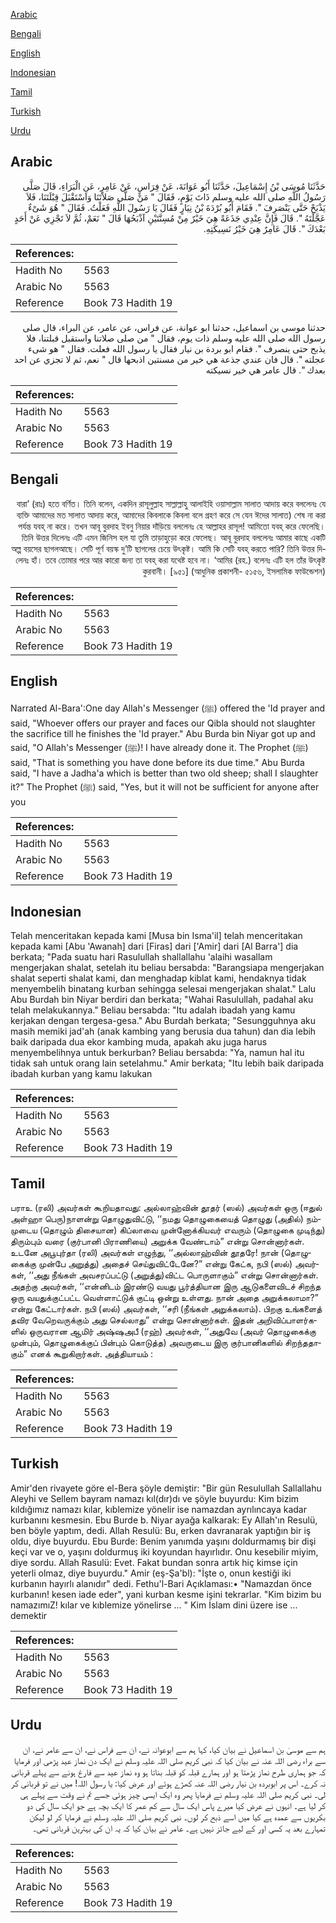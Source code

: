 [Arabic](#arabic)

[Bengali](#bengali)

[English](#english)

[Indonesian](#indonesian)

[Tamil](#tamil)

[Turkish](#turkish)

[Urdu](#urdu)

## Arabic


<div dir="rtl" lang="ar" style={{fontSize:'larger',backgroundColor:'#f8f9fa',padding:20}}>
حَدَّثَنَا مُوسَى بْنُ إِسْمَاعِيلَ، حَدَّثَنَا أَبُو عَوَانَةَ، عَنْ فِرَاسٍ، عَنْ عَامِرٍ، عَنِ الْبَرَاءِ، قَالَ صَلَّى رَسُولُ اللَّهِ صلى الله عليه وسلم ذَاتَ يَوْمٍ، فَقَالَ ‏"‏ مَنْ صَلَّى صَلاَتَنَا وَاسْتَقْبَلَ قِبْلَتَنَا، فَلاَ يَذْبَحْ حَتَّى يَنْصَرِفَ ‏"‏‏.‏ فَقَامَ أَبُو بُرْدَةَ بْنُ نِيَارٍ فَقَالَ يَا رَسُولَ اللَّهِ فَعَلْتُ‏.‏ فَقَالَ ‏"‏ هُوَ شَىْءٌ عَجَّلْتَهُ ‏"‏‏.‏ قَالَ فَإِنَّ عِنْدِي جَذَعَةً هِيَ خَيْرٌ مِنْ مُسِنَّتَيْنِ آذْبَحُهَا قَالَ ‏"‏ نَعَمْ، ثُمَّ لاَ تَجْزِي عَنْ أَحَدٍ بَعْدَكَ ‏"‏‏.‏ قَالَ عَامِرٌ هِيَ خَيْرُ نَسِيكَتِهِ‏.‏
</div>
<div style={{backgroundColor:'#f8f9fa',padding:20, marginBottom: 10}}><table> <thead> <tr> <th>References:</th> <th></th> </tr> </thead> <tbody><tr><td>Hadith No</td><td>5563</td></tr><tr><td>Arabic No</td><td>5563</td></tr><tr><td>Reference</td><td>Book 73 Hadith 19</td></tr></tbody></table></div>


<div dir="rtl" lang="ar" style={{fontSize:'larger',backgroundColor:'#f8f9fa',padding:20}}>
حدثنا موسى بن اسماعيل، حدثنا ابو عوانة، عن فراس، عن عامر، عن البراء، قال صلى رسول الله صلى الله عليه وسلم ذات يوم، فقال " من صلى صلاتنا واستقبل قبلتنا، فلا يذبح حتى ينصرف ". فقام ابو بردة بن نيار فقال يا رسول الله فعلت. فقال " هو شىء عجلته ". قال فان عندي جذعة هي خير من مسنتين اذبحها قال " نعم، ثم لا تجزي عن احد بعدك ". قال عامر هي خير نسيكته
</div>
<div style={{backgroundColor:'#f8f9fa',padding:20, marginBottom: 10}}><table> <thead> <tr> <th>References:</th> <th></th> </tr> </thead> <tbody><tr><td>Hadith No</td><td>5563</td></tr><tr><td>Arabic No</td><td>5563</td></tr><tr><td>Reference</td><td>Book 73 Hadith 19</td></tr></tbody></table></div>

## Bengali


<div dir="rtl" lang="bn" style={{fontSize:'larger',backgroundColor:'#f8f9fa',padding:20}}>
বারা’ (রাঃ) হতে বর্ণিত। তিনি বলেন, একদিন রাসূলুল্লাহ সাল্লাল্লাহু আলাইহি ওয়াসাল্লাম সালাত আদায় করে বললেনঃ যে ব্যক্তি আমাদের মত সালাত আদায় করে, আমাদের কিবলাকে কিবলা বলে গ্রহণ করে সে যেন ঈদের সালাত) শেষ না করা পর্যন্ত যবহ্ না করে। তখন আবূ বুরদাহ ইবনু নিয়ার দাঁড়িয়ে বললেনঃ হে আল্লাহর রাসূল! আমিতো যবহ্ করে ফেলেছি। তিনি উত্তর দিলেনঃ এটি এমন জিনিস হল যা তুমি তাড়াহুড়ো করে ফেলেছ। আবূ বুরদাহ বললেনঃ আমার কাছে একটি অল্প বয়সের ছাগলআছে। সেটি পূর্ণ বয়স্ক দু’টি ছাগলের চেয়ে উৎকৃষ্ট। আমি কি সেটি যবহ্ করতে পারি? তিনি উত্তর দিলেনঃ হাঁ। তবে তোমার পরে আর কারো জন্য তা যবহ্ করা যথেষ্ট হবে না। ‘আমির (রহ.) বলেনঃ এটি হল তাঁর উৎকৃষ্ট কুরবানী। [৯৫১] (আধুনিক প্রকাশনী- ৫১৫৬, ইসলামিক ফাউন্ডেশন)
</div>
<div style={{backgroundColor:'#f8f9fa',padding:20, marginBottom: 10}}><table> <thead> <tr> <th>References:</th> <th></th> </tr> </thead> <tbody><tr><td>Hadith No</td><td>5563</td></tr><tr><td>Arabic No</td><td>5563</td></tr><tr><td>Reference</td><td>Book 73 Hadith 19</td></tr></tbody></table></div>

## English


<div dir="ltr" lang="en" style={{fontSize:'larger',backgroundColor:'#f8f9fa',padding:20}}>
Narrated Al-Bara':One day Allah's Messenger (ﷺ) offered the 'Id prayer and said, "Whoever offers our prayer and faces our Qibla should not slaughter the sacrifice till he finishes the 'Id prayer." Abu Burda bin Niyar got up and said, "O Allah's Messenger (ﷺ)! I have already done it. The Prophet (ﷺ) said, "That is something you have done before its due time." Abu Burda said, "I have a Jadha'a which is better than two old sheep; shall I slaughter it?" The Prophet (ﷺ) said, "Yes, but it will not be sufficient for anyone after you
</div>
<div style={{backgroundColor:'#f8f9fa',padding:20, marginBottom: 10}}><table> <thead> <tr> <th>References:</th> <th></th> </tr> </thead> <tbody><tr><td>Hadith No</td><td>5563</td></tr><tr><td>Arabic No</td><td>5563</td></tr><tr><td>Reference</td><td>Book 73 Hadith 19</td></tr></tbody></table></div>

## Indonesian


<div dir="ltr" lang="id" style={{fontSize:'larger',backgroundColor:'#f8f9fa',padding:20}}>
Telah menceritakan kepada kami [Musa bin Isma'il] telah menceritakan kepada kami [Abu 'Awanah] dari [Firas] dari ['Amir] dari [Al Barra'] dia berkata; "Pada suatu hari Rasulullah shallallahu 'alaihi wasallam mengerjakan shalat, setelah itu beliau bersabda: "Barangsiapa mengerjakan shalat seperti shalat kami, dan menghadap kiblat kami, hendaknya tidak menyembelih binatang kurban sehingga selesai mengerjakan shalat." Lalu Abu Burdah bin Niyar berdiri dan berkata; "Wahai Rasulullah, padahal aku telah melakukannya." Beliau bersabda: "Itu adalah ibadah yang kamu kerjakan dengan tergesa-gesa." Abu Burdah berkata; "Sesungguhnya aku masih memiki jad'ah (anak kambing yang berusia dua tahun) dan dia lebih baik daripada dua ekor kambing muda, apakah aku juga harus menyembelihnya untuk berkurban? Beliau bersabda: "Ya, namun hal itu tidak sah untuk orang lain setelahmu." Amir berkata; "Itu lebih baik daripada ibadah kurban yang kamu lakukan
</div>
<div style={{backgroundColor:'#f8f9fa',padding:20, marginBottom: 10}}><table> <thead> <tr> <th>References:</th> <th></th> </tr> </thead> <tbody><tr><td>Hadith No</td><td>5563</td></tr><tr><td>Arabic No</td><td>5563</td></tr><tr><td>Reference</td><td>Book 73 Hadith 19</td></tr></tbody></table></div>

## Tamil


<div dir="ltr" lang="ta" style={{fontSize:'larger',backgroundColor:'#f8f9fa',padding:20}}>
பராஉ (ரலி) அவர்கள் கூறியதாவது: அல்லாஹ்வின் தூதர் (ஸல்) அவர்கள் ஒரு (ஈதுல் அள்ஹா பெரு)நாளன்று தொழுதுவிட்டு, ‘‘நமது தொழுகையைத் தொழுது (அதில்) நம்முடைய (தொழும் திசையான) கிப்லாவை முன்னோக்கியவர் எவரும் (தொழுகை முடிந்து) திரும்பும் வரை (குர்பானி பிராணியை) அறுக்க வேண்டாம்” என்று சொன்னார்கள். உடனே அபூபுர்தா (ரலி) அவர்கள் எழுந்து, ‘‘அல்லாஹ்வின் தூதரே! நான் (தொழுகைக்கு முன்பே அறுத்து) அதைச் செய்துவிட்டேனே?” என்று கேட்க, நபி (ஸல்) அவர்கள், ‘‘அது நீங்கள் அவசரப்பட்டு (அறுத்து)விட்ட பொருளாகும்” என்று சொன்னார்கள். அதற்கு அவர்கள், ‘‘என்னிடம் இரண்டு வயது பூர்த்தியான இரு ஆடுகளைவிடச் சிறந்த ஒரு வயதுக்குட்பட்ட வெள்ளாட்டுக் குட்டி ஒன்று உள்ளது. நான் அதை அறுக்கலாமா?” என்று கேட்டார்கள். நபி (ஸல்) அவர்கள், ‘‘சரி (நீங்கள் அறுக்கலாம்). பிறகு உங்களைத் தவிர வேறெவருக்கும் அது செல்லாது” என்று சொன்னார்கள். இதன் அறிவிப்பாளர்களில் ஒருவரான ஆமிர் அஷ்ஷஅபீ (ரஹ்) அவர்கள், ‘‘அதுவே (அவர் தொழுகைக்கு முன்பும், தொழுகைக்குப் பின்பும் கொடுத்த) அவருடைய இரு குர்பானிகளில் சிறந்ததாகும்” எனக் கூறுகிறார்கள். அத்தியாயம் :
</div>
<div style={{backgroundColor:'#f8f9fa',padding:20, marginBottom: 10}}><table> <thead> <tr> <th>References:</th> <th></th> </tr> </thead> <tbody><tr><td>Hadith No</td><td>5563</td></tr><tr><td>Arabic No</td><td>5563</td></tr><tr><td>Reference</td><td>Book 73 Hadith 19</td></tr></tbody></table></div>

## Turkish


<div dir="ltr" lang="tr" style={{fontSize:'larger',backgroundColor:'#f8f9fa',padding:20}}>
Amir'den rivayete göre el-Bera şöyle demiştir: "Bir gün Resulullah Sallallahu Aleyhi ve Sellem bayram namazı kıl(dır)dı ve şöyle buyurdu: Kim bizim kıldığımız namazı kılar, kıblemize yönelir ise namazdan ayrılıncaya kadar kurbanını kesmesin. Ebu Burde b. Niyar ayağa kalkarak: Ey Allah'ın Resulü, ben böyle yaptım, dedi. Allah Resulü: Bu, erken davranarak yaptığın bir iş oldu, diye buyurdu. Ebu Burde: Benim yanımda yaşını doldurmamış bir dişi keçi var ve o, yaşını doldurmuş iki koyundan hayırlıdır. Onu kesebilir miyim, diye sordu. Allah Rasulü: Evet. Fakat bundan sonra artık hiç kimse için yeterli olmaz, diye buyurdu." Amir (eş-Şa'bl): "İşte o, onun kestiği iki kurbanın hayırlı alanıdır" dedi. Fethu'l-Bari Açıklaması:• "Namazdan önce kurbanın! kesen iade eder", yani kurban kesme işini tekrarlar. "Kim bizim bu namazımıZ! kılar ve kıblemize yönelirse ... " Kim İslam dini üzere ise ... demektir
</div>
<div style={{backgroundColor:'#f8f9fa',padding:20, marginBottom: 10}}><table> <thead> <tr> <th>References:</th> <th></th> </tr> </thead> <tbody><tr><td>Hadith No</td><td>5563</td></tr><tr><td>Arabic No</td><td>5563</td></tr><tr><td>Reference</td><td>Book 73 Hadith 19</td></tr></tbody></table></div>

## Urdu


<div dir="rtl" lang="ur" style={{fontSize:'larger',backgroundColor:'#f8f9fa',padding:20}}>
ہم سے موسیٰ بن اسماعیل نے بیان کیا، کہا ہم سے ابوعوانہ نے، ان سے فراس نے، ان سے عامر نے، ان سے براء رضی اللہ عنہ نے بیان کیا کہ نبی کریم صلی اللہ علیہ وسلم نے ایک دن نماز عید پڑھی اور فرمایا کہ جو ہماری طرح نماز پڑھتا ہو اور ہمارے قبلہ کو قبلہ بناتا ہو وہ نماز عید سے فارغ ہونے سے پہلے قربانی نہ کرے۔ اس پر ابوبردہ بن نیار رضی اللہ عنہ کھڑے ہوئے اور عرض کیا: یا رسول اللہ! میں نے تو قربانی کر لی۔ نبی کریم صلی اللہ علیہ وسلم نے فرمایا پھر وہ ایک ایسی چیز ہوئی جسے تم نے وقت سے پہلے ہی کر لیا ہے۔ انہوں نے عرض کیا میرے پاس ایک سال سے کم عمر کا ایک بچہ ہے جو ایک سال کی دو بکریوں سے عمدہ ہے کیا میں اسے ذبح کر لوں۔ نبی کریم صلی اللہ علیہ وسلم نے فرمایا کر لو لیکن تمہارے بعد یہ کسی اور کے لیے جائز نہیں ہے۔ عامر نے بیان کیا کہ یہ ان کی بہترین قربانی تھی۔
</div>
<div style={{backgroundColor:'#f8f9fa',padding:20, marginBottom: 10}}><table> <thead> <tr> <th>References:</th> <th></th> </tr> </thead> <tbody><tr><td>Hadith No</td><td>5563</td></tr><tr><td>Arabic No</td><td>5563</td></tr><tr><td>Reference</td><td>Book 73 Hadith 19</td></tr></tbody></table></div>